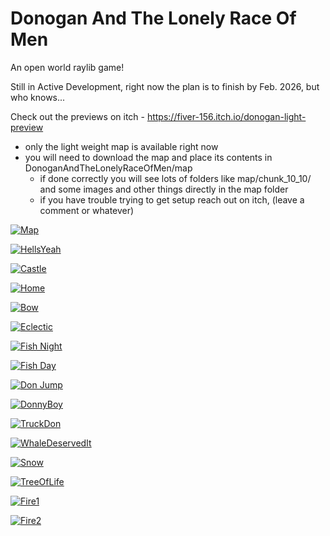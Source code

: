 # Donogan And The Lonely Race Of Men

An open world raylib game!

Still in Active Development, right now the plan is to finish by Feb. 2026, but who knows...

Check out the previews on itch - https://fiver-156.itch.io/donogan-light-preview
 - only the light weight map is available right now
 - you will need to download the map and place its contents in DonoganAndTheLonelyRaceOfMen/map
	- if done correctly you will see lots of folders like map/chunk_10_10/ and some images and other things directly in the map folder
	- if you have trouble trying to get setup reach out on itch, (leave a comment or whatever)

[![Map](readme_assets/treasure_map.png)](readme_assets/treasure_map.png)

[![HellsYeah](readme_assets/hellsYeah.png)](readme_assets/hellsYeah.png)

[![Castle](readme_assets/castle.png)](readme_assets/castle.png)

[![Home](readme_assets/home1.png)](readme_assets/home1.png)

[![Bow](readme_assets/bowMode.png)](readme_assets/bowMode.png)

[![Eclectic](readme_assets/truck_whale_fish.png)](readme_assets/truck_whale_fish.png)

[![Fish Night](readme_assets/fish_night.png)](readme_assets/fish_night.png)

[![Fish Day](readme_assets/fish_day.png)](readme_assets/fish_day.png)

[![Don Jump](readme_assets/don_jump.png)](readme_assets/don_jump.png)

[![DonnyBoy](readme_assets/donnyboy.png)](readme_assets/donnyboy.png)

[![TruckDon](readme_assets/truckDon.png)](readme_assets/truckDon.png)

[![WhaleDeservedIt](readme_assets/whaleFarts.png)](readme_assets/whaleFarts.png)

[![Snow](readme_assets/snow.png)](readme_assets/snow.png)

[![TreeOfLife](readme_assets/tol.png)](readme_assets/tol.png)

[![Fire1](readme_assets/fire_night_1.png)](readme_assets/fire_night_1.png)

[![Fire2](readme_assets/fire_night_2.png)](readme_assets/fire_night_2.png)














